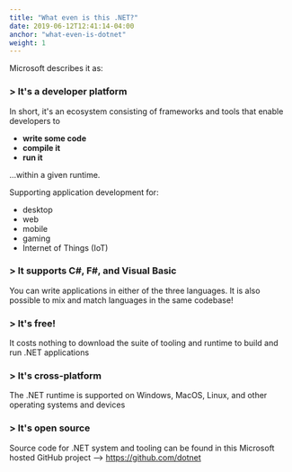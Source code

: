 ```yaml
---
title: "What even is this .NET?"
date: 2019-06-12T12:41:14-04:00
anchor: "what-even-is-dotnet"
weight: 1
---
```


Microsoft describes it as:

### > It's a **developer platform**

In short, it's an ecosystem consisting of frameworks and tools that enable
developers to

- **write some code**
- **compile it**
- **run it**

...within a given runtime.

Supporting application development for:

- desktop
- web
- mobile
- gaming
- Internet of Things (IoT)

### > It supports **C#**, **F#**, and **Visual Basic**

You can write applications in either of the three languages. It is also
possible to mix and match languages in the same codebase!

### > It's **free!**

It costs nothing to download the suite of tooling and runtime to build and
run .NET applications

### > It's **cross-platform**

The .NET runtime is supported on Windows, MacOS, Linux, and other operating systems and devices

### > It's **open source**

Source code for .NET system and tooling can be found in this Microsoft
hosted GitHub project --> https://github.com/dotnet

